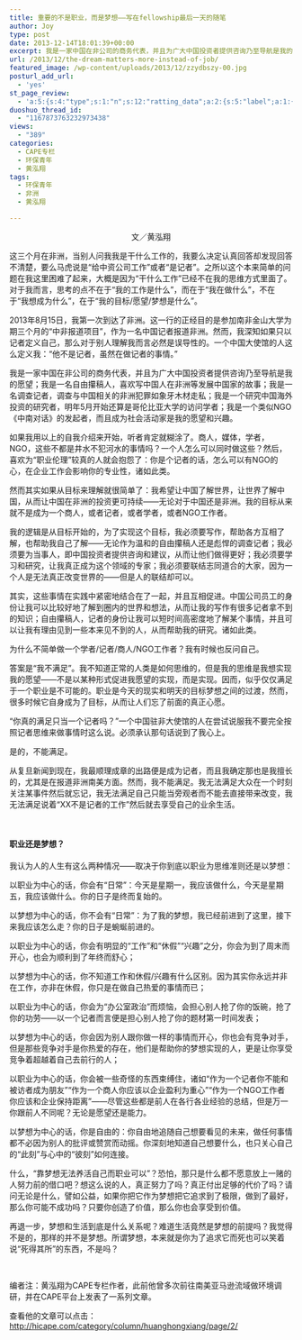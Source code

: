 ```yaml
---
title: 重要的不是职业，而是梦想——写在fellowship最后一天的随笔
author: Joy
type: post
date: 2013-12-14T18:01:39+00:00
excerpt: 我是一家中国在非公司的商务代表，并且为广大中国投资者提供咨询乃至导航是我的愿望；我是一名自由攥稿人，喜欢写中国人在非洲等发展中国家的故事；我是一名调查记者，调查与中国相关的非洲犯罪如象牙木材走私；我是一个研究中国海外投资的研究者，明年5月开始还算是哥伦比亚大学的访问学者；我是一个类似NGO《中南对话》的发起者，而且成为社会活动家是我的愿望和兴趣。
url: /2013/12/the-dream-matters-more-instead-of-job/
featured_image: /wp-content/uploads/2013/12/zzydbszy-00.jpg
posturl_add_url:
  - 'yes'
st_page_review:
  - 'a:5:{s:4:"type";s:1:"n";s:12:"ratting_data";a:2:{s:5:"label";a:1:{i:0;s:0:"";}s:5:"score";a:1:{i:0;s:1:"0";}}s:7:"postion";s:2:"tl";s:5:"title";s:0:"";s:11:"score_label";s:0:"";}'
duoshuo_thread_id:
  - "1167873763232973438"
views:
  - "389"
categories:
  - CAPE专栏
  - 环保青年
  - 黄泓翔
tags:
  - 环保青年
  - 非洲
  - 黄泓翔

---
```

<p align="center">
  文／黄泓翔
</p>

这三个月在非洲，当别人问我我是干什么工作的，<wbr />我要么决定认真回答却发现回答不清楚，要么马虎说是“<wbr />给中资公司工作”或者“是记者”。<wbr />之所以这个本来简单的问题在我这里困难了起来，大概是因为“<wbr />干什么工作”已经不在我的思维方式里面了。对于我而言，<wbr />思考的点不在于“我的工作是什么”，而在于“我在做什么”，<wbr />不在于“我想成为什么”，在于“我的目标/愿望/梦想是什么”。

2013年8月15日，我第一次到达了非洲。<wbr />这一行的正经目的是参加南非金山大学为期三个月的“<wbr />中非报道项目”，作为一名中国记者报道非洲。然而，<wbr />我深知如果只以记者定义自己，<wbr />那么对于别人理解我而言必然是误导性的。<wbr />一个中国大使馆的人这么定义我：“他不是记者，<wbr />虽然在做记者的事情。”

我是一家中国在非公司的商务代表，<wbr />并且为广大中国投资者提供咨询乃至导航是我的愿望；<wbr />我是一名自由攥稿人，喜欢写中国人在非洲等发展中国家的故事；<wbr />我是一名调查记者，调查与中国相关的非洲犯罪如象牙木材走私；<wbr />我是一个研究中国海外投资的研究者，明年5月开始还算是哥伦比亚<wbr />大学的访问学者；我是一个类似NGO《中南对话》的发起者，<wbr />而且成为社会活动家是我的愿望和兴趣。

如果我用以上的自我介绍来开始，听者肯定就糊涂了。商人，媒体，<wbr />学者，NGO，这些不都是井水不犯河水的事情吗？<wbr />一个人怎么可以同时做这些？然后，喜欢为“职业伦理”<wbr />较真的人就会抱怨了：你是个记者的话，怎么可以有NGO的心，<wbr />在企业工作会影响你的专业性，诸如此类。

然而其实如果从目标来理解就很简单了：我希望让中国了解世界，<wbr />让世界了解中国，从而让中国在非洲的投资更可持续——<wbr />无论对于中国还是非洲。我的目标从来就不是成为一个商人，<wbr />或者记者，或者学者，或者NGO工作者。

我的逻辑是从目标开始的，为了实现这个目标，我必须要写作，<wbr />帮助各方互相了解，也帮助我自己了解——<wbr />无论作为温和的自由攥稿人还是彪悍的调查记者；<wbr />我必须要为当事人，即中国投资者提供咨询和建议，<wbr />从而让他们做得更好；我必须要学习和研究，<wbr />让我真正成为这个领域的专家；我必须要联结志同道合的大家，<wbr />因为一个人是无法真正改变世界的——但是人的联结却可以。

其实，这些事情在实践中紧密地结合在了一起，并且互相促进。<wbr />中国公司员工的身份让我可以比较好地了解到圈内的世界和想法，<wbr />从而让我的写作有很多记者拿不到的知识；自由攥稿人，<wbr />记者的身份让我可以短时间高密度地了解某个事情，<wbr />并且可以让我有理由见到一些本来见不到的人，从而帮助我的研究。<wbr />诸如此类。

为什么不简单做一个学者/记者/商人/NGO工作者？<wbr />我有时候也反问自己。

答案是“我不满足”。我不知道正常的人类是如何思维的，<wbr />但是我的思维是我想实现我的愿望——<wbr />不是以某种形式促进我愿望的实现，而是实现。因而，<wbr />似乎仅仅满足于一个职业是不可能的。<wbr />职业是今天的现实和明天的目标梦想之间的过渡，然而，<wbr />很多时候它自身成为了目标，从而让人们忘了前面的真正心愿。

“你真的满足只当一个记者吗？”<wbr />一个中国驻非大使馆的人在尝试说服我不要完全按照记者思维来做事<wbr />情时这么说。必须承认那句话说到了我心上。

是的，不能满足。

从复旦新闻到现在，我最顺理成章的出路便是成为记者，<wbr />而且我确定那也是我擅长的，尤其是在报道非洲南美方面。然而，<wbr />我不能满足。我无法满足大众在一个时刻关注某事件然后就忘记，<wbr />我无法满足自己只能当旁观者而不能去直接带来改变，<wbr />我无法满足说着“XX不是记者的工作”<wbr />然后就去享受自己的业余生活。

&nbsp;

#### **职业还是梦想？**

我认为人的人生有这么两种情况——<wbr />取决于你到底以职业为思维准则还是以梦想：

以职业为中心的话，你会有“日常”：今天是星期一，<wbr />我应该做什么，今天是星期五，我应该做什么。<wbr />你的日子是终而复始的。

以梦想为中心的话，你不会有“日常”：为了我的梦想，<wbr />我已经前进到了这里，接下来我应该怎么走？<wbr />你的日子是蜿蜒前进的。

以职业为中心的话，你会有明显的“工作”和“休假”“兴趣”<wbr />之分，你会为到了周末而开心，也会为顺利到了年终而舒心；

以梦想为中心的话，你不知道工作和休假/兴趣有什么区别。<wbr />因为其实你永远并非在工作，亦非在休假，<wbr />你只是在做自己热爱的事情而已；

以职业为中心的话，你会为“办公室政治”而烦恼，<wbr />会担心别人抢了你的饭碗，抢了你的功劳——<wbr />以一个记者而言便是担心别人抢了你的题材第一时间发表；

以梦想为中心的话，你会因为别人跟你做一样的事情而开心，<wbr />你也会有竞争对手，但是那些竞争对手是你热爱的存在，<wbr />他们是帮助你的梦想实现的人，<wbr />更是让你享受竞争着超越着自己去前行的人；

以职业为中心的话，你会被一些奇怪的东西束缚住，诸如“<wbr />作为一个记者你不能和被访者成为朋友”“<wbr />作为一个商人你应该以企业盈利为重心”“作为一个NGO工作者你<wbr />应该和企业保持距离”——<wbr />尽管这些都是前人在各行各业经验的总结，<wbr />但是万一你跟前人不同呢？无论是愿望还是能力。

以梦想为中心的话，你是自由的：<wbr />你自由地追随自己想要看见的未来，<wbr />做任何事情都不必因为别人的批评或赞赏而动摇。<wbr />你深刻地知道自己想要什么，也只关心自己的“此刻”与心中的“<wbr />彼刻”如何连接。

什么，“靠梦想无法养活自己而职业可以”？恐怕，<wbr />那只是什么都不愿意放上一赌的人努力前的借口吧？想这么说的人，<wbr />真正努力了吗？真正付出足够的代价了吗？请问无论是什么，<wbr />譬如公益，如果你把它作为梦想把它追求到了极限，做到了最好，<wbr />那么你可能不成功吗？只要你创造了价值，那么你也会享受到价值。

再退一步，梦想和生活到底是什么关系呢？<wbr />难道生活竟然是梦想的前提吗？我觉得不是的，那样的并不是梦想。<wbr />所谓梦想，本来就是你为了追求它而死也可以笑着说“死得其所”<wbr />的东西，不是吗？

&nbsp;

<p style="text-align: left;" align="center">
  编者注：黄泓翔为CAPE专栏作者，此前他曾多次前往南美亚马逊流域做环境调研，并在CAPE平台上发表了一系列文章。
</p>

<p style="text-align: left;" align="center">
  查看他的文章可以点击：<a href="http://hicape.com/category/column/huanghongxiang/page/2/">http://hicape.com/category/column/huanghongxiang/page/2/</a>
</p>